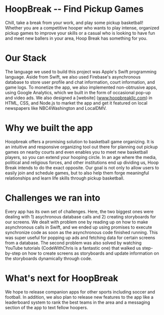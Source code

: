 # HoopBreak -- Find Pickup Games
Chill, take a break from your work, and play some pickup basketball! Whether you are a competitive hooper who wants to play intense, organized pickup games to improve your skills or a casual who is looking to have fun and meet new ballers in your area, Hoop Break has something for you. 

# Our Stack
The language we used to build this project was Apple's Swift programming language. Aside from Swift, we also used Firebase's asynchronous database to store user profile and chat information, court information, and game logs. To monetize the app, we also implemented non-obtrusive apps, using Google Analytics, which we built in the form of occasional pop-up and video ads. We also designed a [website] (www.hoopbreakllc.com) in HTML, CSS, and Node.js to market the app and get it featured on local newspapers like NBC4Washington and LocalDMV.

# Why we built the app
Hoopbreak offers a promising solution to basketball game organizing. It is an intuitive and responsive organizing tool out there for planning out pickup games on nearby courts and even enables you to meet new basketball players, so you can extend your hooping circle. In an age where the media, political and religious forces, and other institutions end up dividing us, Hoop Break intends to do the exact opposite. Our goal is not only to allow users to easily join and schedule games, but to also help them forge meaningful relationships and learn life skills through pickup basketball.

# Challenges we ran into
Every app has its own set of challenges. Here, the two biggest ones were dealing with 1) asychronous database calls and 2) creating storyboards for our screens. We dealt with problem one by reading up on how to make asynchronous calls in Swift, and we ended up using promises to execute synchronize code as soon as the asynchronous code finished running. This was super useful for popping up ads and fetching data for certain screens from a database. The second problem was also solved by watching YouTube tutorials (CodeWithChris is a fantastic one) that walked us step-by-step on how to create screens as storyboards and update information on the storyboards dynamically through code. 

# What's next for HoopBreak
We hope to release companion apps for other sports including soccer and football. In addition, we also plan to release new features to the app like a leaderboard system to rank the best teams in the area and a messaging section of the app to text fellow hoopers.

